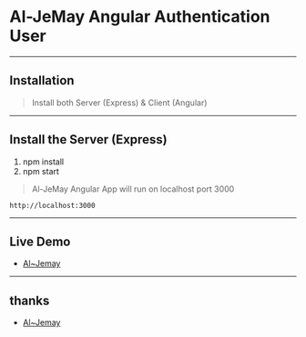 # Al-JeMay Angular Authentication User

----
## Installation

> Install both Server (Express) & Client (Angular)

----
## Install the Server (Express)
1. npm install
2. npm start

>Al-JeMay Angular App will run on localhost port 3000

    http://localhost:3000

----
## Live Demo
* [Al~Jemay](https://jemay-angular-app.herokuapp.com/)

----
## thanks
* [Al~Jemay](https://github.com/Al-JeMay/aem-test-2)
